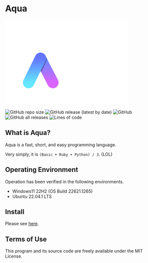 # Aqua

<!-- READMEソースを見てるそこの君! Aquaは、BasicとPythonとRubyを足して3で割ったような言語だぞ! -->

<img src="./image/aqua-full.png" width="400px"></img>

![GitHub repo size](https://img.shields.io/github/repo-size/e6nlaq/aqua?label=Repo%20Size&logo=github) ![GitHub release (latest by date)](https://img.shields.io/github/v/release/e6nlaq/aqua?color=%233FB950&label=Latest%20Release&logo=github) ![GitHub](https://img.shields.io/github/license/e6nlaq/aqua?label=License) ![GitHub all releases](https://img.shields.io/github/downloads/e6nlaq/aqua/total?label=Download) ![Lines of code](https://img.shields.io/tokei/lines/github/e6nlaq/aqua?label=Code%20Lines)

## What is Aqua?

Aqua is a fast, short, and easy programming language.

Very simply, it is `(Basic + Ruby + Python) / 3`. (LOL)

## Operating Environment

Operation has been verified in the following environments.

- Windows11 22H2 (OS Build 22621.1265)
- Ubuntu 22.04.1 LTS

## Install

Please see [here](./docs/install.md).

## Terms of Use

This program and its source code are freely available under the MIT License.
